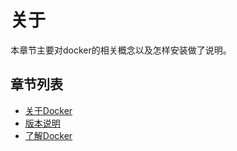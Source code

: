 # 关于
本章节主要对docker的相关概念以及怎样安装做了说明。
## 章节列表
* [关于Docker](docker.md)
* [版本说明](release-notes.md)
* [了解Docker](understanding-docker.md)
